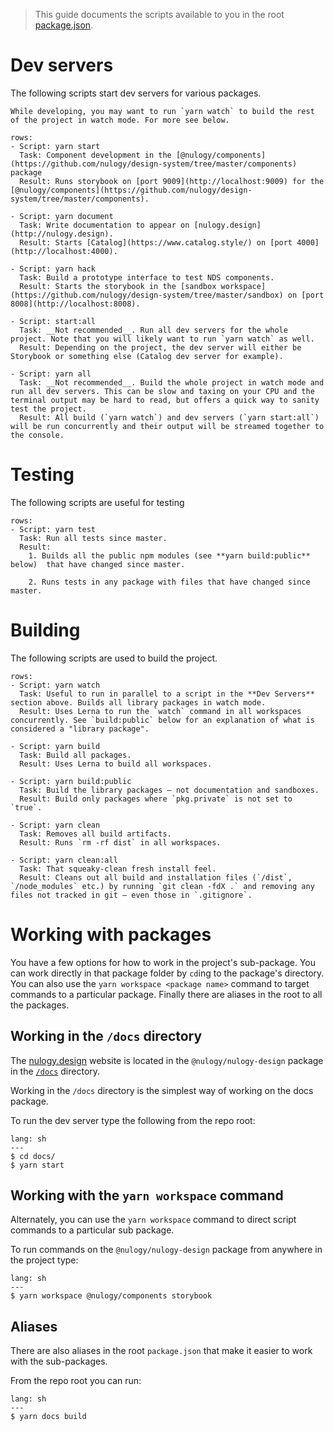 > This guide documents the scripts available to you in the root [package.json](https://github.com/nulogy/design-system/blob/master/package.json).

# Dev servers

The following scripts start dev servers for various packages.

```hint|neutral
While developing, you may want to run `yarn watch` to build the rest of the project in watch mode. For more see below.
```

```table
rows:
- Script: yarn start
  Task: Component development in the [@nulogy/components](https://github.com/nulogy/design-system/tree/master/components) package
  Result: Runs storybook on [port 9009](http://localhost:9009) for the [@nulogy/components](https://github.com/nulogy/design-system/tree/master/components).

- Script: yarn document
  Task: Write documentation to appear on [nulogy.design](http://nulogy.design).
  Result: Starts [Catalog](https://www.catalog.style/) on [port 4000](http://localhost:4000).  

- Script: yarn hack
  Task: Build a prototype interface to test NDS components.
  Result: Starts the storybook in the [sandbox workspace](https://github.com/nulogy/design-system/tree/master/sandbox) on [port 8008](http://localhost:8008).

- Script: start:all
  Task: __Not recommended__. Run all dev servers for the whole project. Note that you will likely want to run `yarn watch` as well.
  Result: Depending on the project, the dev server will either be Storybook or something else (Catalog dev server for example).

- Script: yarn all
  Task: __Not recommended__. Build the whole project in watch mode and run all dev servers. This can be slow and taxing on your CPU and the terminal output may be hard to read, but offers a quick way to sanity test the project.
  Result: All build (`yarn watch`) and dev servers (`yarn start:all`) will be run concurrently and their output will be streamed together to the console.
```

# Testing

The following scripts are useful for testing

```table
rows:
- Script: yarn test
  Task: Run all tests since master.
  Result: 
    1. Builds all the public npm modules (see **yarn build:public** below)  that have changed since master.

    2. Runs tests in any package with files that have changed since master.
```

# Building

The following scripts are used to build the project.

```table
rows:
- Script: yarn watch
  Task: Useful to run in parallel to a script in the **Dev Servers** section above. Builds all library packages in watch mode. 
  Result: Uses Lerna to run the `watch` command in all workspaces concurrently. See `build:public` below for an explanation of what is considered a "library package".
 
- Script: yarn build
  Task: Build all packages.
  Result: Uses Lerna to build all workspaces.

- Script: yarn build:public
  Task: Build the library packages – not documentation and sandboxes.
  Result: Build only packages where `pkg.private` is not set to `true`.

- Script: yarn clean
  Task: Removes all build artifacts.
  Result: Runs `rm -rf dist` in all workspaces.

- Script: yarn clean:all
  Task: That squeaky-clean fresh install feel.
  Result: Cleans out all build and installation files (`/dist`, `/node_modules` etc.) by running `git clean -fdX .` and removing any files not tracked in git – even those in `.gitignore`.
```

# Working with packages

You have a few options for how to work in the project's sub-package. You can work directly in that package folder by `cd`ing to the package's directory. You can also use the `yarn workspace <package name>` command to target commands to a particular package. Finally there are aliases in the root to all the packages.

## Working in the `/docs` directory


The [nulogy.design](http://nulgoy.design) website is located in the `@nulogy/nulogy-design` package in the [`/docs`](https://github.com/nulogy/design-system/tree/master/docs) directory. 

Working in the `/docs` directory is the simplest way of working on the docs package. 

To run the dev server type the following from the repo root:

```code
lang: sh
---
$ cd docs/
$ yarn start
```

## Working with the `yarn workspace` command

Alternately, you can use the `yarn workspace` command to direct script commands to a particular sub package. 

To run commands on the `@nulogy/nulogy-design` package from anywhere in the project type:

```code
lang: sh
---
$ yarn workspace @nulogy/components storybook
```

## Aliases

There are also aliases in the root `package.json` that make it easier to work with the sub-packages. 

From the repo root you can run:

```code
lang: sh
---
$ yarn docs build
```